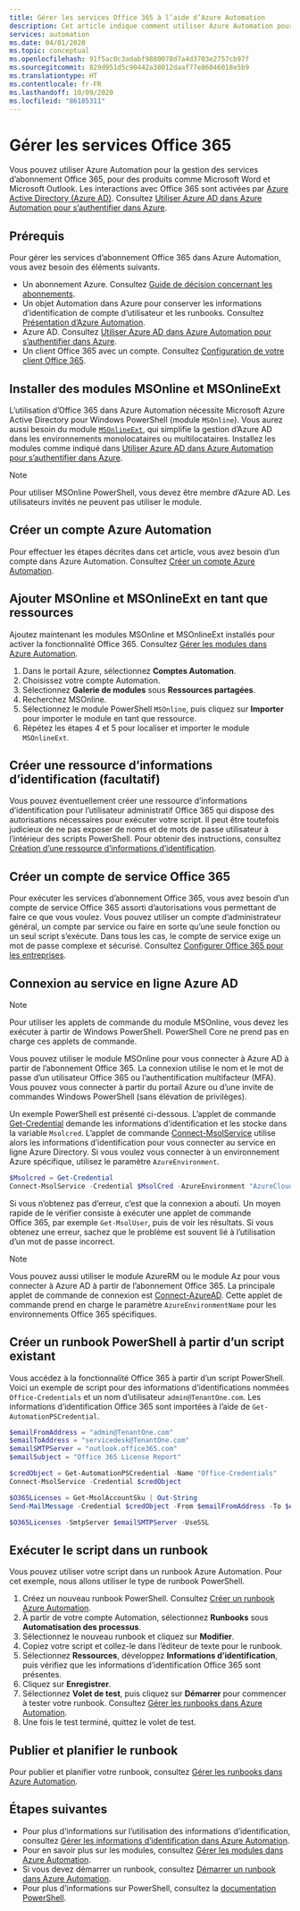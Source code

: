 ```yaml
---
title: Gérer les services Office 365 à l’aide d’Azure Automation
description: Cet article indique comment utiliser Azure Automation pour gérer les services d’abonnement Office 365.
services: automation
ms.date: 04/01/2020
ms.topic: conceptual
ms.openlocfilehash: 91f5ac0c3adabf9880078d7a4d3703e2757cb97f
ms.sourcegitcommit: 829d951d5c90442a38012daaf77e86046018e5b9
ms.translationtype: HT
ms.contentlocale: fr-FR
ms.lasthandoff: 10/09/2020
ms.locfileid: "86185311"
---
```

# <a name="manage-office-365-services"></a>Gérer les services Office 365

Vous pouvez utiliser Azure Automation pour la gestion des services d’abonnement Office 365, pour des produits comme Microsoft Word et Microsoft Outlook. Les interactions avec Office 365 sont activées par [Azure Active Directory (Azure AD)](../active-directory/fundamentals/active-directory-whatis.md). Consultez [Utiliser Azure AD dans Azure Automation pour s’authentifier dans Azure](automation-use-azure-ad.md).

## <a name="prerequisites"></a>Prérequis

Pour gérer les services d’abonnement Office 365 dans Azure Automation, vous avez besoin des éléments suivants.

* Un abonnement Azure. Consultez [Guide de décision concernant les abonnements](/azure/cloud-adoption-framework/decision-guides/subscriptions/).
* Un objet Automation dans Azure pour conserver les informations d’identification de compte d’utilisateur et les runbooks. Consultez [Présentation d’Azure Automation](./automation-intro.md).
* Azure AD. Consultez [Utiliser Azure AD dans Azure Automation pour s’authentifier dans Azure](automation-use-azure-ad.md).
* Un client Office 365 avec un compte. Consultez [Configuration de votre client Office 365](/sharepoint/dev/spfx/set-up-your-developer-tenant).

## <a name="install-the-msonline-and-msonlineext-modules"></a>Installer des modules MSOnline et MSOnlineExt

L’utilisation d’Office 365 dans Azure Automation nécessite Microsoft Azure Active Directory pour Windows PowerShell (module `MSOnline`). Vous aurez aussi besoin du module [`MSOnlineExt`](https://www.powershellgallery.com/packages/MSOnlineExt/1.0.35), qui simplifie la gestion d’Azure AD dans les environnements monolocataires ou multilocataires. Installez les modules comme indiqué dans [Utiliser Azure AD dans Azure Automation pour s’authentifier dans Azure](automation-use-azure-ad.md).

>[!NOTE]
>Pour utiliser MSOnline PowerShell, vous devez être membre d’Azure AD. Les utilisateurs invités ne peuvent pas utiliser le module.

## <a name="create-an-azure-automation-account"></a>Créer un compte Azure Automation

Pour effectuer les étapes décrites dans cet article, vous avez besoin d’un compte dans Azure Automation. Consultez [Créer un compte Azure Automation](automation-quickstart-create-account.md).
 
## <a name="add-msonline-and-msonlineext-as-assets"></a>Ajouter MSOnline et MSOnlineExt en tant que ressources

Ajoutez maintenant les modules MSOnline et MSOnlineExt installés pour activer la fonctionnalité Office 365. Consultez [Gérer les modules dans Azure Automation](shared-resources/modules.md).

1. Dans le portail Azure, sélectionnez **Comptes Automation**.
2. Choisissez votre compte Automation.
3. Sélectionnez **Galerie de modules** sous **Ressources partagées**.
4. Recherchez MSOnline.
5. Sélectionnez le module PowerShell `MSOnline`, puis cliquez sur **Importer** pour importer le module en tant que ressource.
6. Répétez les étapes 4 et 5 pour localiser et importer le module `MSOnlineExt`. 

## <a name="create-a-credential-asset-optional"></a>Créer une ressource d’informations d’identification (facultatif)

Vous pouvez éventuellement créer une ressource d’informations d’identification pour l’utilisateur administratif Office 365 qui dispose des autorisations nécessaires pour exécuter votre script. Il peut être toutefois judicieux de ne pas exposer de noms et de mots de passe utilisateur à l’intérieur des scripts PowerShell. Pour obtenir des instructions, consultez [Création d’une ressource d’informations d’identification](automation-use-azure-ad.md#create-a-credential-asset).

## <a name="create-an-office-365-service-account"></a>Créer un compte de service Office 365

Pour exécuter les services d’abonnement Office 365, vous avez besoin d’un compte de service Office 365 assorti d’autorisations vous permettant de faire ce que vous voulez. Vous pouvez utiliser un compte d’administrateur général, un compte par service ou faire en sorte qu’une seule fonction ou un seul script s’exécute. Dans tous les cas, le compte de service exige un mot de passe complexe et sécurisé. Consultez [Configurer Office 365 pour les entreprises](/microsoft-365/admin/setup/setup?view=o365-worldwide). 

## <a name="connect-to-the-azure-ad-online-service"></a>Connexion au service en ligne Azure AD

>[!NOTE]
>Pour utiliser les applets de commande du module MSOnline, vous devez les exécuter à partir de Windows PowerShell. PowerShell Core ne prend pas en charge ces applets de commande.

Vous pouvez utiliser le module MSOnline pour vous connecter à Azure AD à partir de l’abonnement Office 365. La connexion utilise le nom et le mot de passe d’un utilisateur Office 365 ou l’authentification multifacteur (MFA). Vous pouvez vous connecter à partir du portail Azure ou d’une invite de commandes Windows PowerShell (sans élévation de privilèges).

Un exemple PowerShell est présenté ci-dessous. L’applet de commande [Get-Credential](/powershell/module/microsoft.powershell.security/get-credential?view=powershell-7) demande les informations d’identification et les stocke dans la variable `Msolcred`. L’applet de commande [Connect-MsolService](/powershell/module/msonline/connect-msolservice?view=azureadps-1.0) utilise alors les informations d’identification pour vous connecter au service en ligne Azure Directory. Si vous voulez vous connecter à un environnement Azure spécifique, utilisez le paramètre `AzureEnvironment`.

```powershell
$Msolcred = Get-Credential
Connect-MsolService -Credential $MsolCred -AzureEnvironment "AzureCloud"
```

Si vous n’obtenez pas d’erreur, c’est que la connexion a abouti. Un moyen rapide de le vérifier consiste à exécuter une applet de commande Office 365, par exemple `Get-MsolUser`, puis de voir les résultats. Si vous obtenez une erreur, sachez que le problème est souvent lié à l’utilisation d’un mot de passe incorrect.

>[!NOTE]
>Vous pouvez aussi utiliser le module AzureRM ou le module Az pour vous connecter à Azure AD à partir de l’abonnement Office 365. La principale applet de commande de connexion est [Connect-AzureAD](/powershell/module/azuread/connect-azuread?view=azureadps-2.0). Cette applet de commande prend en charge le paramètre `AzureEnvironmentName` pour les environnements Office 365 spécifiques.

## <a name="create-a-powershell-runbook-from-an-existing-script"></a>Créer un runbook PowerShell à partir d’un script existant

Vous accédez à la fonctionnalité Office 365 à partir d’un script PowerShell. Voici un exemple de script pour des informations d’identifications nommées `Office-Credentials` et un nom d’utilisateur `admin@TenantOne.com`. Les informations d’identification Office 365 sont importées à l’aide de `Get-AutomationPSCredential`.

```powershell
$emailFromAddress = "admin@TenantOne.com" 
$emailToAddress = "servicedesk@TenantOne.com" 
$emailSMTPServer = "outlook.office365.com" 
$emailSubject = "Office 365 License Report" 

$credObject = Get-AutomationPSCredential -Name "Office-Credentials" 
Connect-MsolService -Credential $credObject

$O365Licenses = Get-MsolAccountSku | Out-String 
Send-MailMessage -Credential $credObject -From $emailFromAddress -To $emailToAddress -Subject $emailSubject -Body 

$O365Licenses -SmtpServer $emailSMTPServer -UseSSL
```

## <a name="run-the-script-in-a-runbook"></a>Exécuter le script dans un runbook

Vous pouvez utiliser votre script dans un runbook Azure Automation. Pour cet exemple, nous allons utiliser le type de runbook PowerShell.

1. Créez un nouveau runbook PowerShell. Consultez [Créer un runbook Azure Automation](./automation-quickstart-create-runbook.md).
2. À partir de votre compte Automation, sélectionnez **Runbooks** sous **Automatisation des processus**.
3. Sélectionnez le nouveau runbook et cliquez sur **Modifier**.
4. Copiez votre script et collez-le dans l’éditeur de texte pour le runbook.
5. Sélectionnez **Ressources**, développez **Informations d’identification**, puis vérifiez que les informations d’identification Office 365 sont présentes.
6. Cliquez sur **Enregistrer**.
7. Sélectionnez **Volet de test**, puis cliquez sur **Démarrer** pour commencer à tester votre runbook. Consultez [Gérer les runbooks dans Azure Automation](./manage-runbooks.md).
8. Une fois le test terminé, quittez le volet de test.

## <a name="publish-and-schedule-the-runbook"></a>Publier et planifier le runbook

Pour publier et planifier votre runbook, consultez [Gérer les runbooks dans Azure Automation](./manage-runbooks.md).

## <a name="next-steps"></a>Étapes suivantes

* Pour plus d’informations sur l’utilisation des informations d’identification, consultez [Gérer les informations d’identification dans Azure Automation](shared-resources/credentials.md).
* Pour en savoir plus sur les modules, consultez [Gérer les modules dans Azure Automation](shared-resources/modules.md).
* Si vous devez démarrer un runbook, consultez [Démarrer un runbook dans Azure Automation](start-runbooks.md).
* Pour plus d’informations sur PowerShell, consultez la [documentation PowerShell](/powershell/scripting/overview).
